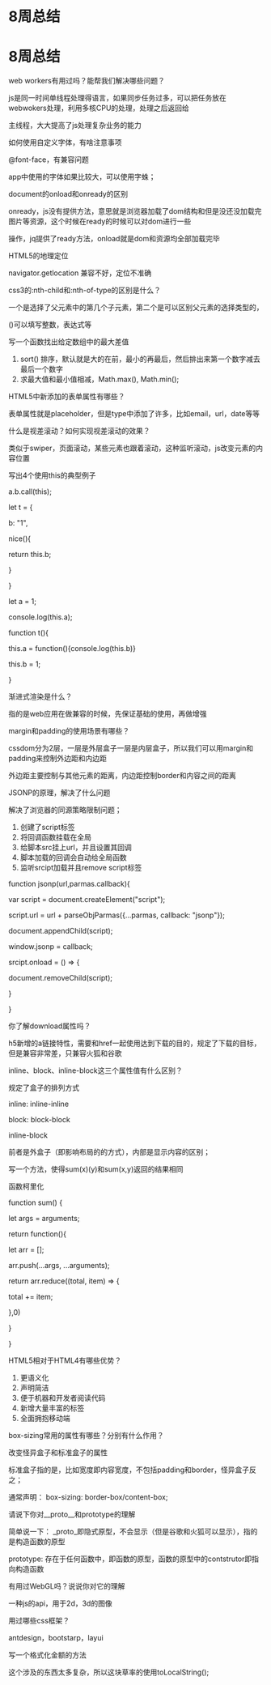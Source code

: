 # 8周总结

# 8周总结

web workers有用过吗？能帮我们解决哪些问题？

js是同一时间单线程处理得语言，如果同步任务过多，可以把任务放在webwokers处理，利用多核CPU的处理，处理之后返回给

主线程，大大提高了js处理复杂业务的能力

如何使用自定义字体，有啥注意事项

@font-face，有兼容问题

app中使用的字体如果比较大，可以使用字蛛；

document的onload和onready的区别

onready，js没有提供方法，意思就是浏览器加载了dom结构和但是没还没加载完图片等资源，这个时候在ready的时候可以对dom进行一些

操作，jq提供了ready方法，onload就是dom和资源均全部加载完毕

HTML5的地理定位

navigator.getlocation 兼容不好，定位不准确

css3的:nth-child和:nth-of-type的区别是什么？

一个是选择了父元素中的第几个子元素，第二个是可以区别父元素的选择类型的，

()可以填写整数，表达式等

写一个函数找出给定数组中的最大差值

1. sort() 排序，默认就是大的在前，最小的再最后，然后排出来第一个数字减去最后一个数字
2. 求最大值和最小值相减，Math.max(), Math.min();

HTML5中新添加的表单属性有哪些？

表单属性就是placeholder，但是type中添加了许多，比如email，url，date等等

什么是视差滚动？如何实现视差滚动的效果？

类似于swiper，页面滚动，某些元素也跟着滚动，这种监听滚动，js改变元素的内容位置

写出4个使用this的典型例子

a.b.call(this);

let t = {

b: "1",

nice(){

return this.b;

}

}

let a = 1;

console.log(this.a);

function t(){

this.a = function(){console.log(this.b)}

this.b = 1;

}

渐进式渲染是什么？

指的是web应用在做兼容的时候，先保证基础的使用，再做增强

margin和padding的使用场景有哪些？

cssdom分为2层，一层是外层盒子一层是内层盒子，所以我们可以用margin和padding来控制外边距和内边距

外边距主要控制与其他元素的距离，内边距控制border和内容之间的距离

JSONP的原理，解决了什么问题

解决了浏览器的同源策略限制问题；

1. 创建了script标签
2. 将回调函数挂载在全局
3. 给脚本src挂上url，并且设置其回调
4. 脚本加载的回调会自动给全局函数
5. 监听srcipt加载并且remove script标签

function jsonp(url,parmas.callback){

var script = document.createElement("script");

script.url = url + parseObjParmas({...parmas, callback: "jsonp"});

document.appendChild(script);

window.jsonp = callback;

srcipt.onload = () => {

document.removeChild(script);

}

}

你了解download属性吗？

h5新增的a链接特性，需要和href一起使用达到下载的目的，规定了下载的目标，但是兼容非常差，只兼容火狐和谷歌

inline、block、inline-block这三个属性值有什么区别？

规定了盒子的排列方式

inline: inline-inline

block: block-block

inline-block

前者是外盒子（即影响布局的的方式），内部是显示内容的区别；

写一个方法，使得sum(x)(y)和sum(x,y)返回的结果相同

函数柯里化

function sum() {

let args = arguments;

return function(){

let arr = [];

arr.push(...args, ...arguments);

return arr.reduce((total, item) => {

total += item;

},0)

}

}

HTML5相对于HTML4有哪些优势？

1. 更语义化
2. 声明简洁
3. 便于机器和开发者阅读代码
4. 新增大量丰富的标签
5. 全面拥抱移动端

box-sizing常用的属性有哪些？分别有什么作用？

改变怪异盒子和标准盒子的属性

标准盒子指的是，比如宽度即内容宽度，不包括padding和border，怪异盒子反之；

通常声明： box-sizing: border-box/content-box;

请说下你对__proto__和prototype的理解

简单说一下： _proto_即隐式原型，不会显示（但是谷歌和火狐可以显示），指的是构造函数的原型

prototype: 存在于任何函数中，即函数的原型，函数的原型中的contstrutor即指向构造函数

有用过WebGL吗？说说你对它的理解

一种js的api，用于2d，3d的图像

用过哪些css框架？

antdesign，bootstarp，layui

写一个格式化金额的方法

这个涉及的东西太多复杂，所以这块草率的使用toLocalString();